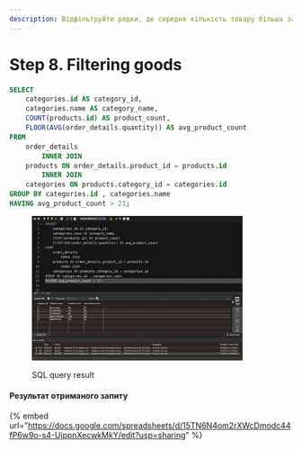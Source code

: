 ```yaml
---
description: Відфільтруйте рядки, де середня кількість товару більша за 21.
---
```


# Step 8. Filtering goods

```sql
SELECT 
    categories.id AS category_id,
    categories.name AS category_name,
    COUNT(products.id) AS product_count,
    FLOOR(AVG(order_details.quantity)) AS avg_product_count
FROM
    order_details
        INNER JOIN
    products ON order_details.product_id = products.id
        INNER JOIN
    categories ON products.category_id = categories.id
GROUP BY categories.id , categories.name
HAVING avg_product_count > 21;
```

<figure><img src="../.gitbook/assets/hw-04_step-08.jpg" alt="" width="375"><figcaption><p>SQL query result</p></figcaption></figure>

#### Результат отриманого запиту

{% embed url="https://docs.google.com/spreadsheets/d/15TN6N4om2rXWcDmodc44fP6w9o-s4-UjppnXecwkMkY/edit?usp=sharing" %}
